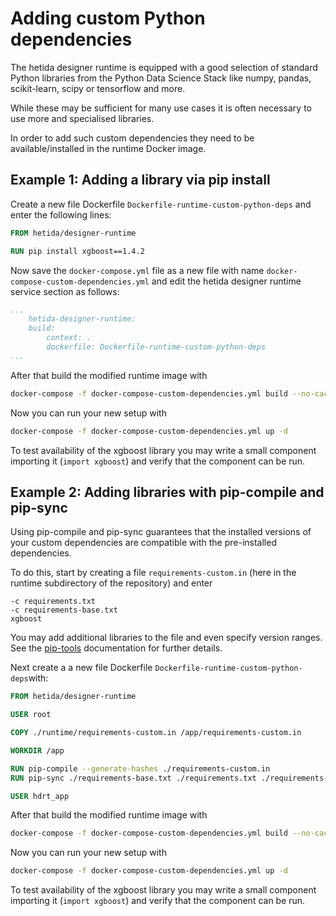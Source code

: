 # Adding custom Python dependencies

The hetida designer runtime is equipped with a good selection of standard Python libraries from the Python Data Science Stack like numpy, pandas, scikit-learn, scipy or tensorflow and more. 

While these may be sufficient for many use cases it is often necessary to use more and specialised libraries.

In order to add such custom dependencies they need to be available/installed in the runtime Docker image.

## Example 1: Adding a library via pip install

Create a new file Dockerfile `Dockerfile-runtime-custom-python-deps` and enter the following lines:

```dockerfile
FROM hetida/designer-runtime

RUN pip install xgboost==1.4.2
```

Now save the `docker-compose.yml` file as a new file with name `docker-compose-custom-dependencies.yml` and edit the hetida designer runtime service section as follows:

```yml
...
    hetida-designer-runtime:
    build:
        context: .
        dockerfile: Dockerfile-runtime-custom-python-deps
...
```

After that build the modified runtime image with

```bash
docker-compose -f docker-compose-custom-dependencies.yml build --no-cache hetida-designer-runtime
```

Now you can run your new setup with

```bash
docker-compose -f docker-compose-custom-dependencies.yml up -d
```

To test availability of the xgboost library you may write a small component importing it (`import xgboost`) and verify that the component can be run.

## Example 2: Adding libraries with pip-compile and pip-sync

Using pip-compile and pip-sync guarantees that the installed versions of your custom dependencies are compatible with the pre-installed dependencies.

To do this, start by creating a file `requirements-custom.in` (here in the runtime subdirectory of the repository) and enter

```
-c requirements.txt
-c requirements-base.txt
xgboost
```

You may add additional libraries to the file and even specify version ranges. See the [pip-tools](https://github.com/jazzband/pip-tools/) documentation for further details.

Next create a a new file Dockerfile `Dockerfile-runtime-custom-python-deps`with:

```dockerfile
FROM hetida/designer-runtime

USER root

COPY ./runtime/requirements-custom.in /app/requirements-custom.in

WORKDIR /app

RUN pip-compile --generate-hashes ./requirements-custom.in
RUN pip-sync ./requirements-base.txt ./requirements.txt ./requirements-custom.txt

USER hdrt_app
```

After that build the modified runtime image with

```bash
docker-compose -f docker-compose-custom-dependencies.yml build --no-cache hetida-designer-runtime
```

Now you can run your new setup with

```bash
docker-compose -f docker-compose-custom-dependencies.yml up -d
```

To test availability of the xgboost library you may write a small component importing it (`import xgboost`) and verify that the component can be run.
